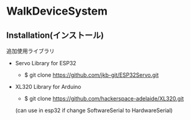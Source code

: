 # WalkDeviceSystem
## Installation(インストール)

追加使用ライブラリ
- Servo Library for ESP32
	- $ git clone https://github.com/jkb-git/ESP32Servo.git

- XL320 Library for Arduino
	- $ git clone https://github.com/hackerspace-adelaide/XL320.git

  (can use in esp32 if change SoftwareSerial to HardwareSerial)

